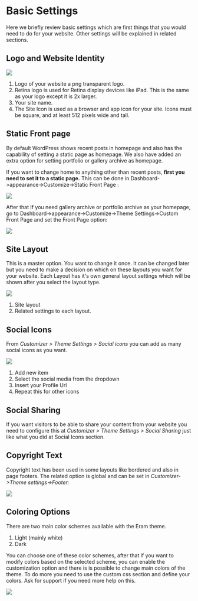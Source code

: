 # Basic Settings

Here we briefly review basic settings which are first things that you would need to do for your website. Other settings will be explained in related sections.

## Logo and Website Identity

![](../.gitbook/assets/2017-01-05_10-53-31.jpg)  
1. Logo of your website a png transparent logo.  
2. Retina logo is used for Retina display devices like iPad. This is the same as your logo except it is 2x larger.  
3. Your site name.  
4. The Site Icon is used as a browser and app icon for your site. Icons must be square, and at least 512 pixels wide and tall.

## Static Front page

By default WordPress shows recent posts in homepage and also has the capability of setting a static page as homepage. We also have added an extra option for setting portfolio or gallery archive as homepage.

If you want to change home to anything other than recent posts, **first you need to set it to a static page.** This can be done in Dashboard-&gt;appearance-&gt;Customize-&gt;Static Front Page :

![](../.gitbook/assets/home.jpg)

After that If you need gallery archive or portfolio archive as your homepage, go to Dashboard-&gt;appearance-&gt;Customize-&gt;Theme Settings-&gt;Custom Front Page and set the Front Page option:

![](../.gitbook/assets/2017-01-05_10-58-45.jpg)

## Site Layout

This is a master option. You want to change it once. It can be changed later but you need to make a decision on which on these layouts you want for your website. Each Layout has it's own general layout settings which will be shown after you select the layout type.

![](../.gitbook/assets/2017-01-05_11-01-56.jpg)

1. Site layout
2. Related settings to each layout.

## Social Icons

From _Customizer &gt; Theme Settings &gt; Social icons_ you can add as many social icons as you want.

![](../.gitbook/assets/2017-01-05_11-09-18.jpg)

1. Add new item
2. Select the social media from the dropdown 
3. Insert your Profile Url
4. Repeat this for other icons

## Social Sharing

If you want visitors to be able to share your content from your website you need to configure this at _Customizer &gt; Theme Settings &gt; Social Sharing_ just like what you did at Social Icons section.

## Copyright Text

Copyright text has been used in some layouts like bordered and also in page footers. The related option is global and can be set in _Customizer-&gt;Theme settings-&gt;Footer:_

![](../.gitbook/assets/copyright.jpg)

## Coloring Options

There are two main color schemes available with the Eram theme.  
1. Light \(mainly white\)  
2. Dark

You can choose one of these color schemes, after that if you want to modify colors based on the selected scheme, you can enable the customization option and there is is possible to change main colors of the theme. To do more you need to use the custom css section and define your colors. Ask for support if you need more help on this.

![](../.gitbook/assets/2017-01-05_11-06-38.jpg)

